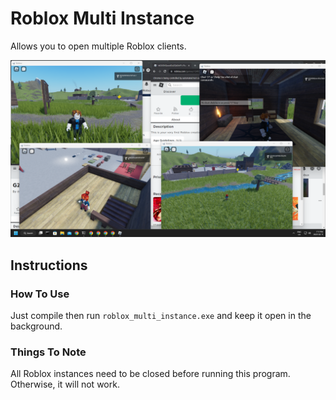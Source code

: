 # Roblox Multi Instance

Allows you to open multiple Roblox clients.

![roblox_multi_instance.png](README.assets/roblox_multi_instance.png)

## Instructions

### How To Use

Just compile then run `roblox_multi_instance.exe` and keep it open in the background.

### Things To Note

All Roblox instances need to be closed before running this program. Otherwise, it will not work.
